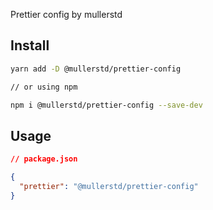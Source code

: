 Prettier config by mullerstd

## Install
```bash
yarn add -D @mullerstd/prettier-config

// or using npm

npm i @mullerstd/prettier-config --save-dev
```

## Usage
```json
// package.json

{
  "prettier": "@mullerstd/prettier-config"
}
```
